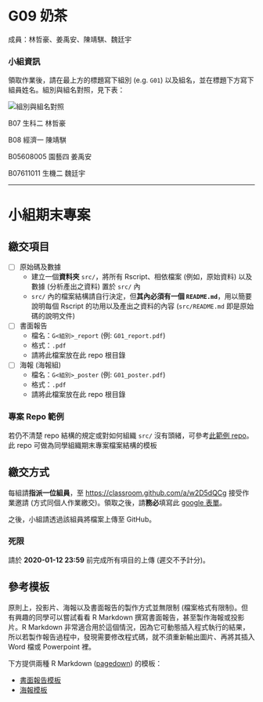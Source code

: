G09 奶茶
======================

成員：林哲豪、姜禹安、陳靖騏、魏廷宇


### 小組資訊

領取作業後，請在最上方的標題寫下組別 (e.g. `G01`) 以及組名，並在標題下方寫下組員姓名。組別與組名對照，見下表：

![組別與組名對照](https://img.yongfu.name/rlads2019_groupname.png)

B07       生科二 林哲豪

B08       經濟一 陳靖騏

B05608005 園藝四 姜禹安

B07611011 生機二 魏廷宇


----


小組期末專案
=======================

## 繳交項目

- [ ] 原始碼及數據
    - 建立一個**資料夾** `src/`，將所有 Rscript、相依檔案 (例如，原始資料) 以及數據 (分析產出之資料) 置於 `src/` 內
    - `src/` 內的檔案結構請自行決定，但**其內必須有一個 `README.md`**，用以簡要說明每個 Rscript 的功用以及產出之資料的內容
    (`src/README.md` 即是原始碼的說明文件)
- [ ] 書面報告
    - 檔名：`G<組別>_report` (例: `G01_report.pdf`)
    - 格式：`.pdf`
    - 請將此檔案放在此 repo 根目錄
- [ ] 海報 (海報組)
    - 檔名：`G<組別>_poster` (例: `G01_poster.pdf`)
    - 格式：`.pdf`
    - 請將此檔案放在此 repo 根目錄

### 專案 Repo 範例

若仍不清楚 repo 結構的規定或對如何組織 `src/` 沒有頭緒，可參考[此範例 repo](https://github.com/rlads2019/project-template)。此 repo 可做為同學組織期末專案檔案結構的模板


## 繳交方式

每組請**指派一位組員**，至 <https://classroom.github.com/a/w2D5dQCg> 接受作業邀請 (方式同個人作業繳交)。領取之後，請**務必**填寫此 [google 表單](https://forms.gle/MsskX28xXEfK9T2e6)。

之後，小組請透過該組員將檔案上傳至 GitHub。

### 死限

請於 **2020-01-12 23:59** 前完成所有項目的上傳 (遲交不予計分)。


## 參考模板

原則上，投影片、海報以及書面報告的製作方式並無限制 (檔案格式有限制)。但有興趣的同學可以嘗試看看 R Markdown 撰寫書面報告，甚至製作海報或投影片。R Markdown 非常適合用於這個情況，因為它可動態插入程式執行的結果，所以若製作報告過程中，發現需要修改程式碼，就不須重新輸出圖片、再將其插入 Word 檔或 Powerpoint 裡。

下方提供兩種 R Markdown ([pagedown](https://github.com/rstudio/pagedown)) 的模板：

- [書面報告模板](https://github.com/rlads2019/projectReport-template)
- [海報模板](https://github.com/rlads2019/projectPoster-template)
